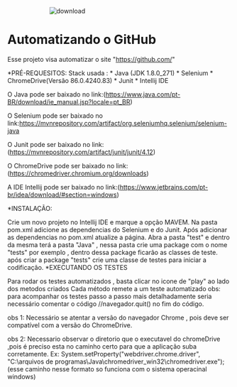 &nbsp;&nbsp;&nbsp;&nbsp;&nbsp;&nbsp;&nbsp;&nbsp;&nbsp;&nbsp;&nbsp;&nbsp;&nbsp;&nbsp;&nbsp;&nbsp;&nbsp;&nbsp;&nbsp;&nbsp;&nbsp;&nbsp;&nbsp;&nbsp;![download](https://user-images.githubusercontent.com/46537743/104961200-98f35000-59b4-11eb-892f-92a027257283.png)

# Automatizando o GitHub 

Esse projeto visa automatizar o site "https://github.com/"

*PRÉ-REQUESITOS: Stack usada : * Java (JDK 1.8.0_271) * Selenium * ChromeDrive(Versão 86.0.4240.83) * Junit * Intellij IDE

O Java pode ser baixado no link:(https://www.java.com/pt-BR/download/ie_manual.jsp?locale=pt_BR)

O Selenium pode ser baixado no link:https://mvnrepository.com/artifact/org.seleniumhq.selenium/selenium-java

O Junit pode ser baixado no link:(https://mvnrepository.com/artifact/junit/junit/4.12)

O ChromeDrive pode ser baixado no link:(https://chromedriver.chromium.org/downloads)

A IDE Intellij pode ser baixado no link:(https://www.jetbrains.com/pt-br/idea/download/#section=windows)

*INSTALAÇÃO:

Crie um novo projeto no Intellij IDE e marque a opção MAVEM.
Na pasta pom.xml adicione as dependencias do Selenium e do Junit.
Após adicionar as dependencias no pom.xml atualize a página.
Abra a pasta "test" e dentro da mesma terá a pasta "Java" , nessa pasta crie uma package com o nome "tests" por exemplo , dentro dessa package ficarão as classes de teste.
após criar a package "tests" crie uma classe de testes para iniciar a codificação.
*EXECUTANDO OS TESTES

Para rodar os testes automatizados , basta clicar no icone de "play" ao lado dos metodos criados
Cada método remete a um teste automatizado obs: para acompanhar os testes passo a passo mais detalhadamente seria necessário comentar o código //navegador.quit() no fim do código.

obs 1: Necessário se atentar a versão do navegador Chrome , pois deve ser compatível com a versão do ChromeDrive.

obs 2: Necessario observar o diretorio que o executavel do chromeDrive ,pois é preciso esta no caminho certo para que a aplicação suba corretamente. Ex: System.setProperty("webdriver.chrome.driver", "C:\arquivos de programas\Java\chromedriver_win32\chromedriver.exe");(esse caminho nesse formato so funciona com o sistema operacinal windows)
